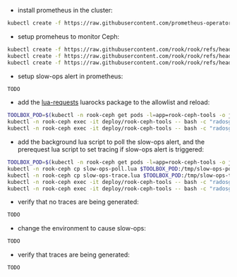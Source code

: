 * install prometheus in the cluster:
```bash
kubectl create -f https://raw.githubusercontent.com/prometheus-operator/prometheus-operator/refs/heads/main/bundle.yaml
```

* setup promeheus to monitor Ceph:
```bash
kubectl create -f https://raw.githubusercontent.com/rook/rook/refs/heads/master/deploy/examples/monitoring/service-monitor.yaml
kubectl create -f https://raw.githubusercontent.com/rook/rook/refs/heads/master/deploy/examples/monitoring/prometheus.yaml
kubectl create -f https://raw.githubusercontent.com/rook/rook/refs/heads/master/deploy/examples/monitoring/prometheus-service.yaml
```

* setup slow-ops alert in prometheus:
```bash
TODO
```

* add the [lua-requests](https://github.com/JakobGreen/lua-requests) luarocks package to the allowlist and reload:
```bash
TOOLBOX_POD=$(kubectl -n rook-ceph get pods -l=app=rook-ceph-tools -o jsonpath='{.items[0].metadata.name}')
kubectl -n rook-ceph exec -it deploy/rook-ceph-tools -- bash -c "radosgw-admin script-package add --package=lua-requests --allow-compilation"
kubectl -n rook-ceph exec -it deploy/rook-ceph-tools -- bash -c "radosgw-admin script-package reload"
```

* add the background lua script to poll the slow-ops alert, and the prerequest lua script to set tracing if slow-ops alert is triggered:
```bash
TOOLBOX_POD=$(kubectl -n rook-ceph get pods -l=app=rook-ceph-tools -o jsonpath='{.items[0].metadata.name}')
kubectl -n rook-ceph cp slow-ops-poll.lua $TOOLBOX_POD:/tmp/slow-ops-poll.lua
kubectl -n rook-ceph cp slow-ops-trace.lua $TOOLBOX_POD:/tmp/slow-ops-trace.lua
kubectl -n rook-ceph exec -it deploy/rook-ceph-tools -- bash -c "radosgw-admin script put --context=background --infile /tmp/slow-ops-poll.lua"
kubectl -n rook-ceph exec -it deploy/rook-ceph-tools -- bash -c "radosgw-admin script put --context=prerequest --infile /tmp/slow-ops-trace.lua"
```

* verify that no traces are being generated:
```bash
TODO
```

* change the environment to cause slow-ops:
```bash
TODO
```

* verify that traces are being generated:
```bash
TODO
```
